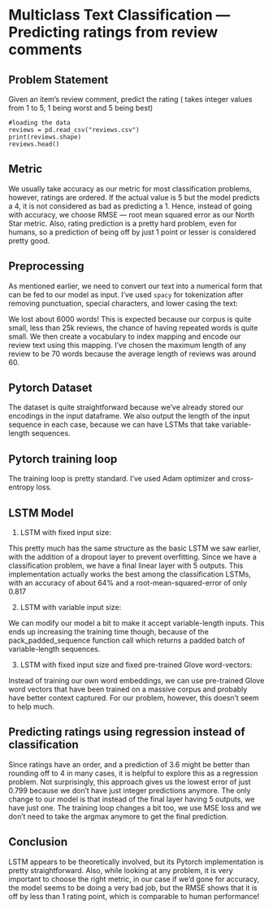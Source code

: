 # Multiclass Text Classification — Predicting ratings from review comments

## Problem Statement
Given an item’s review comment, predict the rating ( takes integer values from 1 to 5, 1 being worst and 5 being best)

```
#loading the data
reviews = pd.read_csv("reviews.csv")
print(reviews.shape)
reviews.head()

```

## Metric

We usually take accuracy as our metric for most classification problems, however, ratings are ordered. If the actual value is 5 but the model predicts a 4, it is not considered as bad as predicting a 1. Hence, instead of going with accuracy, we choose RMSE — root mean squared error as our North Star metric. Also, rating prediction is a pretty hard problem, even for humans, so a prediction of being off by just 1 point or lesser is considered pretty good.


## Preprocessing
As mentioned earlier, we need to convert our text into a numerical form that can be fed to our model as input. I’ve used `spacy` for tokenization after removing punctuation, special characters, and lower casing the text:

We lost about 6000 words! This is expected because our corpus is quite small, less than 25k reviews, the chance of having repeated words is quite small.
We then create a vocabulary to index mapping and encode our review text using this mapping. I’ve chosen the maximum length of any review to be 70 words because the average length of reviews was around 60.


## Pytorch Dataset

The dataset is quite straightforward because we’ve already stored our encodings in the input dataframe. We also output the length of the input sequence in each case, because we can have LSTMs that take variable-length sequences.


## Pytorch training loop

The training loop is pretty standard. I’ve used Adam optimizer and cross-entropy loss.

## LSTM Model

1. LSTM with fixed input size:

This pretty much has the same structure as the basic LSTM we saw earlier, with the addition of a dropout layer to prevent overfitting. Since we have a classification problem, we have a final linear layer with 5 outputs. This implementation actually works the best among the classification LSTMs, with an accuracy of about 64% and a root-mean-squared-error of only 0.817

2. LSTM with variable input size:

We can modify our model a bit to make it accept variable-length inputs. This ends up increasing the training time though, because of the pack_padded_sequence function call which returns a padded batch of variable-length sequences.

3. LSTM with fixed input size and fixed pre-trained Glove word-vectors:

Instead of training our own word embeddings, we can use pre-trained Glove word vectors that have been trained on a massive corpus and probably have better context captured. For our problem, however, this doesn’t seem to help much.


## Predicting ratings using regression instead of classification


Since ratings have an order, and a prediction of 3.6 might be better than rounding off to 4 in many cases, it is helpful to explore this as a regression problem. Not surprisingly, this approach gives us the lowest error of just 0.799 because we don’t have just integer predictions anymore.
The only change to our model is that instead of the final layer having 5 outputs, we have just one. The training loop changes a bit too, we use MSE loss and we don’t need to take the argmax anymore to get the final prediction.

## Conclusion

LSTM appears to be theoretically involved, but its Pytorch implementation is pretty straightforward. Also, while looking at any problem, it is very important to choose the right metric, in our case if we’d gone for accuracy, the model seems to be doing a very bad job, but the RMSE shows that it is off by less than 1 rating point, which is comparable to human performance!